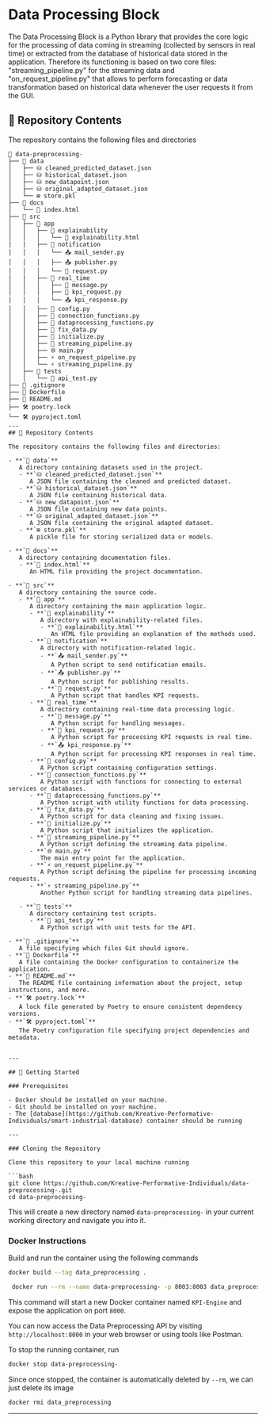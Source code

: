 # Data Processing Block

The Data Processing Block is a Python library that provides the core logic for the processing of data coming in streaming (collected by sensors in real time) or extracted from the database of historical data stored in the application. Therefore its functioning is based on two core files: "streaming_pipeline.py" for the streaming data and "on_request_pipeline.py" that allows to perform forecasting or data transformation based on historical data whenever the user requests it from the GUI.



## 📁 Repository Contents

The repository contains the following files and directories

```
📂 data-preprocessing-
├── 📂 data
│   ├── ⛁ cleaned_predicted_dataset.json
│   ├── ⛁ historical_dataset.json
│   ├── ⛁ new_datapoint.json
│   ├── ⛁ original_adapted_dataset.json
│   └── ⊞ store.pkl
├── 📂 docs
│   └── 📖 index.html
├── 📂 src
│   ├── 📂 app
│   │   ├── 📂 explainability
│   │   │   └── 📖 explainability.html 
|   |   ├── 📂 notification
│   │   │   └── 📤 mail_sender.py
│   │   │   ├── 📤 publisher.py
│   │   │   └── 📩 request.py
|   |   ├── 📂 real_time
│   │   │   ├── 📖 message.py
│   │   │   ├── 📩 kpi_request.py
│   │   │   └── 📤 kpi_response.py
│   │   ├── 🤖 config.py
│   │   ├── 🤖 connection_functions.py
│   │   ├── 🤖 dataprocessing_functions.py
│   │   ├── 🤖 fix_data.py
│   │   ├── 🤖 initialize.py
│   │   ├── 🤖 streaming_pipeline.py
│   │   ├── 🌐 main.py
│   │   ├── ⚡ on_request_pipeline.py
│   │   └── ⚡ streaming_pipeline.py
│   ├── 📂 tests
│   │   └── 🧪 api_test.py
├── 🔄 .gitignore
├── 🐳 Dockerfile
├── 📖 README.md
├── 🛠 poetry.lock
└── 🛠 pyproject.toml
---
## 📁 Repository Contents

The repository contains the following files and directories:

- **`📂 data`**  
   A directory containing datasets used in the project.
   - **`⛁ cleaned_predicted_dataset.json`**  
      A JSON file containing the cleaned and predicted dataset.
   - **`⛁ historical_dataset.json`**  
      A JSON file containing historical data.
   - **`⛁ new_datapoint.json`**  
      A JSON file containing new data points.
   - **`⛁ original_adapted_dataset.json`**  
      A JSON file containing the original adapted dataset.
   - **`⊞ store.pkl`**  
      A pickle file for storing serialized data or models.

- **`📂 docs`**  
   A directory containing documentation files.
   - **`📖 index.html`**  
      An HTML file providing the project documentation.

- **`📂 src`**  
   A directory containing the source code.
   - **`📂 app`**  
      A directory containing the main application logic.
      - **`📂 explainability`**  
         A directory with explainability-related files.
         - **`📖 explainability.html`**  
            An HTML file providing an explanation of the methods used.
      - **`📂 notification`**  
         A directory with notification-related logic.
         - **`📤 mail_sender.py`**  
            A Python script to send notification emails.
         - **`📤 publisher.py`**  
            A Python script for publishing results.
         - **`📩 request.py`**  
            A Python script that handles KPI requests.
      - **`📂 real_time`**  
         A directory containing real-time data processing logic.
         - **`📖 message.py`**  
            A Python script for handling messages.
         - **`📩 kpi_request.py`**  
            A Python script for processing KPI requests in real time.
         - **`📤 kpi_response.py`**  
            A Python script for processing KPI responses in real time.
      - **`🤖 config.py`**  
         A Python script containing configuration settings.
      - **`🤖 connection_functions.py`**  
         A Python script with functions for connecting to external services or databases.
      - **`🤖 dataprocessing_functions.py`**  
         A Python script with utility functions for data processing.
      - **`🤖 fix_data.py`**  
         A Python script for data cleaning and fixing issues.
      - **`🤖 initialize.py`**  
         A Python script that initializes the application.
      - **`🤖 streaming_pipeline.py`**  
         A Python script defining the streaming data pipeline.
      - **`🌐 main.py`**  
         The main entry point for the application.
      - **`⚡ on_request_pipeline.py`**  
         A Python script defining the pipeline for processing incoming requests.
      - **`⚡ streaming_pipeline.py`**  
         Another Python script for handling streaming data pipelines.

   - **`📂 tests`**  
      A directory containing test scripts.
      - **`🧪 api_test.py`**  
         A Python script with unit tests for the API.

- **`🔄 .gitignore`**  
   A file specifying which files Git should ignore.
- **`🐳 Dockerfile`**  
   A file containing the Docker configuration to containerize the application.
- **`📖 README.md`**  
   The README file containing information about the project, setup instructions, and more.
- **`🛠 poetry.lock`**  
   A lock file generated by Poetry to ensure consistent dependency versions.
- **`🛠 pyproject.toml`**  
   The Poetry configuration file specifying project dependencies and metadata.


---

## 🚀 Getting Started

### Prerequisites

- Docker should be installed on your machine.
- Git should be installed on your machine.
- The [database](https://github.com/Kreative-Performative-Individuals/smart-industrial-database) container should be running

---

### Cloning the Repository

Clone this repository to your local machine running

```bash
git clone https://github.com/Kreative-Performative-Individuals/data-preprocessing-.git
cd data-preprocessing-
```

This will create a new directory named `data-preprocessing-` in your current working directory and navigate you into it.

### Docker Instructions

Build and run the container using the following commands

```bash
docker build --tag data_preprocessing .
```

```bash
 docker run --rm --name data-preprocessing- -p 8003:8003 data_preprocessing 
```

This command will start a new Docker container named `KPI-Engine` and expose the application on port `8000`.

You can now access the Data Preprocessing API by visiting `http://localhost:8000` in your web browser or using tools like Postman.

To stop the running container, run 

```bash
docker stop data-preprocessing-
```

Since once stopped, the container is automatically deleted by `--rm`, we can just delete its image

```bash
docker rmi data_preprocessing
```



---

